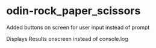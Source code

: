# odin-rock_paper_scissors

Added buttons on screen for user input instead of prompt

Displays Results onscreen instead of console.log